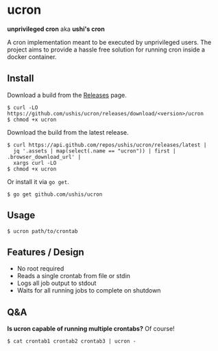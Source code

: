 # ucron

**unprivileged cron** aka **ushi's cron**

A cron implementation meant to be executed by unprivileged users. The project aims to provide a hassle free solution for running cron inside a docker container.

## Install

Download a build from the [Releases](https://github.com/ushis/ucron/releases) page.

```shell
$ curl -LO https://github.com/ushis/ucron/releases/download/<version>/ucron
$ chmod +x ucron
```

Download the build from the latest release.

```shell
$ curl https://api.github.com/repos/ushis/ucron/releases/latest |
  jq '.assets | map(select(.name == "ucron")) | first | .browser_download_url' |
  xargs curl -LO
$ chmod +x ucron
```

Or install it via `go get`.

```shell
$ go get github.com/ushis/ucron
```

## Usage

```shell
$ ucron path/to/crontab
```

## Features / Design

- No root required
- Reads a single crontab from file or stdin
- Logs all job output to stdout
- Waits for all running jobs to complete on shutdown

## Q&A

**Is ucron capable of running multiple crontabs?** Of course!

```shell
$ cat crontab1 crontab2 crontab3 | ucron -
```
